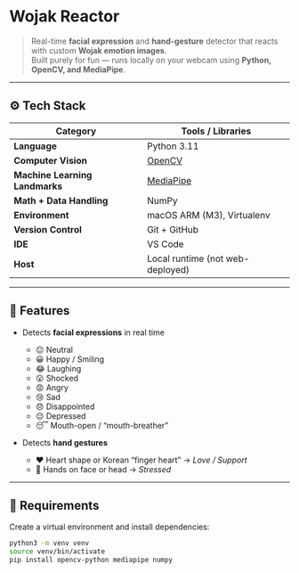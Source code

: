 # Wojak Reactor

> Real-time **facial expression** and **hand-gesture** detector that reacts with custom **Wojak emotion images**.  
> Built purely for fun — runs locally on your webcam using **Python, OpenCV, and MediaPipe**.

---

## ⚙️ Tech Stack

| Category | Tools / Libraries |
|-----------|------------------|
| **Language** | Python 3.11 |
| **Computer Vision** | [OpenCV](https://opencv.org/) |
| **Machine Learning Landmarks** | [MediaPipe](https://developers.google.com/mediapipe) |
| **Math + Data Handling** | NumPy |
| **Environment** | macOS ARM (M3), Virtualenv |
| **Version Control** | Git + GitHub |
| **IDE** | VS Code |
| **Host** | Local runtime (not web-deployed) |

---

## 💫 Features

- Detects **facial expressions** in real time  
  - 😐 Neutral  
  - 😀 Happy / Smiling  
  - 😂 Laughing  
  - 😮 Shocked  
  - 😡 Angry  
  - 😢 Sad  
  - 😞 Disappointed  
  - 😔 Depressed  
  - 😴 Mouth-open / “mouth-breather”  

- Detects **hand gestures**  
  - ❤️ Heart shape or Korean “finger heart” → *Love / Support*  
  - 🤦 Hands on face or head → *Stressed*  

---

## 🧰 Requirements

Create a virtual environment and install dependencies:

```bash
python3 -m venv venv
source venv/bin/activate
pip install opencv-python mediapipe numpy
